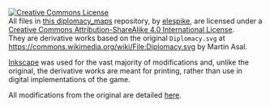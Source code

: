 <a rel="license" href="http://creativecommons.org/licenses/by-sa/4.0/"><img alt="Creative Commons License" style="border-width:0" src="https://i.creativecommons.org/l/by-sa/4.0/88x31.png" /></a><br /><span xmlns:dct="http://purl.org/dc/terms/" href="http://purl.org/dc/dcmitype/StillImage" property="dct:title" rel="dct:type">All files in [this diplomacy_maps](https://github.com/elespike/diplomacy_maps) repository,</span> by <a xmlns:cc="http://creativecommons.org/ns#" href="https://github.com/elespike" property="cc:attributionName" rel="cc:attributionURL">elespike</a>, are licensed under a <a rel="license" href="http://creativecommons.org/licenses/by-sa/4.0/">Creative Commons Attribution-ShareAlike 4.0 International License</a>.<br />They are derivative works based on the original `Diplomacy.svg` at <a xmlns:dct="http://purl.org/dc/terms/" href="https://commons.wikimedia.org/wiki/File:Diplomacy.svg" rel="dct:source">https://commons.wikimedia.org/wiki/File:Diplomacy.svg</a> by Martin Asal.

[Inkscape](https://inkscape.org/) was used for the vast majority of modifications and, unlike the original, the derivative works are meant for printing, rather than use in digital implementations of the game.

All modifications from the original are detailed [here](https://github.com/elespike/diplomacy_maps/commit/acb26e5d6bc4b0a06ff93193bc00d320d28ac6ac).
